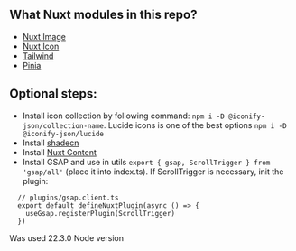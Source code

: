## What Nuxt modules in this repo?

- [Nuxt Image](https://image.nuxt.com/)
- [Nuxt Icon](https://nuxt.com/modules/icon)
- [Tailwind](https://tailwindcss.com/docs/guides/nuxtjs)
- [Pinia](https://nuxt.com/modules/pinia)

## Optional steps:

- Install icon collection by following command: `npm i -D @iconify-json/collection-name`. Lucide icons is one of the best options `npm i -D @iconify-json/lucide`
- Install [shadecn](https://www.shadcn-vue.com/docs/installation/nuxt)
- Install [Nuxt Content](https://content.nuxt.com/)
- Install GSAP and use in utils `export { gsap, ScrollTrigger } from 'gsap/all'` (place it into index.ts). If ScrollTrigger is necessary, init the plugin:

```
  // plugins/gsap.client.ts
  export default defineNuxtPlugin(async () => {
    useGsap.registerPlugin(ScrollTrigger)
  })
```

Was used 22.3.0 Node version
